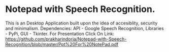# Notepad with Speech Recognition.
This is an Desktop Application built upon the idea of accesiblity, security and minimalism.
Dependencies:
API - Google Speech Recognition,
Libraries - PyPi,
GUI - Tkinter.
For Presentation Click On Link: 
https://github.com/prakharindoria/Notepad-with-Speech-Recognition/blob/master/Ppt%20For%20NotePad.pdf
